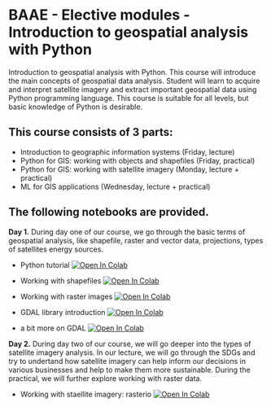 # BAAE - Elective modules -Introduction to geospatial analysis with Python


Introduction to geospatial analysis with Python. This course will introduce the main concepts of geospatial data analysis. Student will learn to acquire and interpret satellite imagery and extract important geospatial data using Python programming language. This course is suitable for all levels, but basic knowledge of Python is desirable. 

## This course consists of 3 parts:

- Introduction to geographic information systems (Friday, lecture)
- Python for GIS: working with objects and shapefiles (Friday, practical)
- Python for GIS: working with satellite imagery (Monday, lecture + practical)
- ML for GIS applications (Wednesday, lecture + practical)

## The following notebooks are provided.
**Day 1.**
During day one of our course, we go through the basic terms of geospatial analysis, like shapefile, raster and vector data, projections, types of satellites energy sources.

- Python tutorial [![Open In Colab](https://colab.research.google.com/assets/colab-badge.svg)](https://colab.research.google.com/drive/1XnIkZguiEXyCp0YEZZu4KbwS978P3fpo)

- Working with shapefiles [![Open In Colab](https://colab.research.google.com/assets/colab-badge.svg)](https://colab.research.google.com/drive/1kuDZZxWRaGvJfR3yg0cGcFud2RvbCGyi)

- Working with raster images [![Open In Colab](https://colab.research.google.com/assets/colab-badge.svg)](https://colab.research.google.com/drive/1_W9gU_e5urHrwRnfMf5_-QXt1GOfBhjn)


- GDAL library introduction [![Open In Colab](https://colab.research.google.com/assets/colab-badge.svg)](https://colab.research.google.com/drive/1cXo1oD0V4MT7Sg0ZESQ8JfwXyW72tGTF)


- a bit more on GDAL [![Open In Colab](https://colab.research.google.com/assets/colab-badge.svg)](https://colab.research.google.com/drive/1MjxU1-JV3JMk0T9Wgxwzq4g0KHSC9AkW)


**Day 2.**
During day two of our course, we will go deeper into the types of satellite imagery analysis. In our lecture, we will go through the SDGs and try to undertand how satellite imagery can help inform our decisions in various businesses and help to make them more sustainable. During the practical, we will further explore working with raster data.

- Working with staellite imagery: rasterio  [![Open In Colab](https://colab.research.google.com/assets/colab-badge.svg)](https://colab.research.google.com/drive/1uUteCkNpL1DeASpKonX4BvtcUF5llubk)


